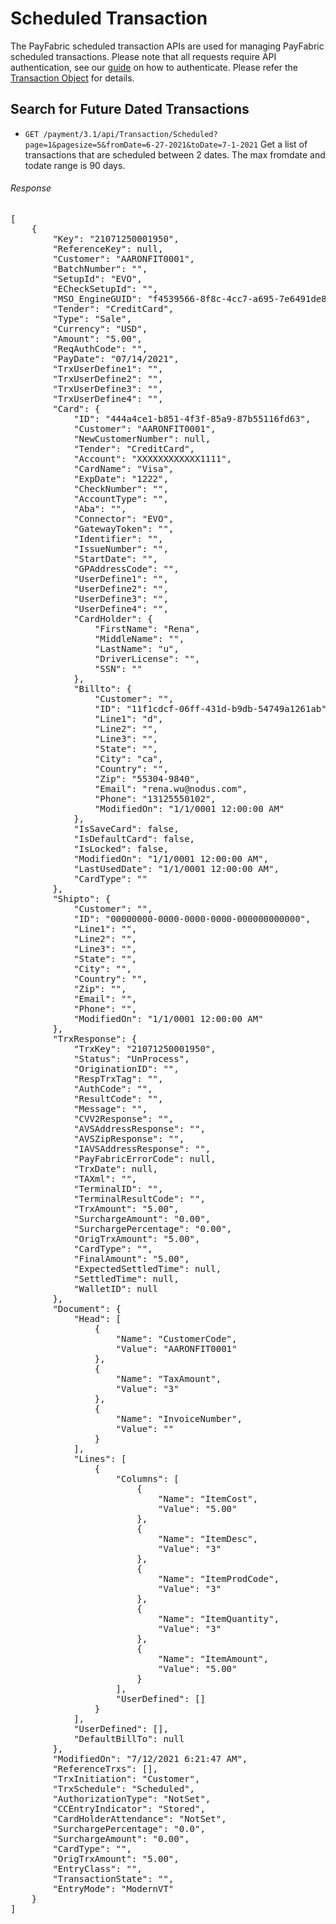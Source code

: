 Scheduled Transaction
=================

The PayFabric scheduled transaction APIs are used for managing PayFabric scheduled transactions.  Please note that all requests require API authentication, see our [guide](Authentication.md) on how to authenticate. Please refer the [Transaction Object](/PayFabric/Sections/3.1JSONObjects.md#transaction) for details.

Search for Future Dated Transactions
-------------------------------------
* `GET /payment/3.1/api/Transaction/Scheduled?page=1&pagesize=5&fromDate=6-27-2021&toDate=7-1-2021` Get a list of transactions that are scheduled between 2 dates. The max fromdate and todate range is 90 days.

###### Response
<pre>
[
    {
        "Key": "21071250001950",
        "ReferenceKey": null,
        "Customer": "AARONFIT0001",
        "BatchNumber": "",
        "SetupId": "EVO",
        "ECheckSetupId": "",
        "MSO_EngineGUID": "f4539566-8f8c-4cc7-a695-7e6491de8bf2",
        "Tender": "CreditCard",
        "Type": "Sale",
        "Currency": "USD",
        "Amount": "5.00",
        "ReqAuthCode": "",
        "PayDate": "07/14/2021",
        "TrxUserDefine1": "",
        "TrxUserDefine2": "",
        "TrxUserDefine3": "",
        "TrxUserDefine4": "",
        "Card": {
            "ID": "444a4ce1-b851-4f3f-85a9-87b55116fd63",
            "Customer": "AARONFIT0001",
            "NewCustomerNumber": null,
            "Tender": "CreditCard",
            "Account": "XXXXXXXXXXXX1111",
            "CardName": "Visa",
            "ExpDate": "1222",
            "CheckNumber": "",
            "AccountType": "",
            "Aba": "",
            "Connector": "EVO",
            "GatewayToken": "",
            "Identifier": "",
            "IssueNumber": "",
            "StartDate": "",
            "GPAddressCode": "",
            "UserDefine1": "",
            "UserDefine2": "",
            "UserDefine3": "",
            "UserDefine4": "",
            "CardHolder": {
                "FirstName": "Rena",
                "MiddleName": "",
                "LastName": "u",
                "DriverLicense": "",
                "SSN": ""
            },
            "Billto": {
                "Customer": "",
                "ID": "11f1cdcf-06ff-431d-b9db-54749a1261ab",
                "Line1": "d",
                "Line2": "",
                "Line3": "",
                "State": "",
                "City": "ca",
                "Country": "",
                "Zip": "55304-9840",
                "Email": "rena.wu@nodus.com",
                "Phone": "13125550102",
                "ModifiedOn": "1/1/0001 12:00:00 AM"
            },
            "IsSaveCard": false,
            "IsDefaultCard": false,
            "IsLocked": false,
            "ModifiedOn": "1/1/0001 12:00:00 AM",
            "LastUsedDate": "1/1/0001 12:00:00 AM",
            "CardType": ""
        },
        "Shipto": {
            "Customer": "",
            "ID": "00000000-0000-0000-0000-000000000000",
            "Line1": "",
            "Line2": "",
            "Line3": "",
            "State": "",
            "City": "",
            "Country": "",
            "Zip": "",
            "Email": "",
            "Phone": "",
            "ModifiedOn": "1/1/0001 12:00:00 AM"
        },
        "TrxResponse": {
            "TrxKey": "21071250001950",
            "Status": "UnProcess",
            "OriginationID": "",
            "RespTrxTag": "",
            "AuthCode": "",
            "ResultCode": "",
            "Message": "",
            "CVV2Response": "",
            "AVSAddressResponse": "",
            "AVSZipResponse": "",
            "IAVSAddressResponse": "",
            "PayFabricErrorCode": null,
            "TrxDate": null,
            "TAXml": "",
            "TerminalID": "",
            "TerminalResultCode": "",
            "TrxAmount": "5.00",
            "SurchargeAmount": "0.00",
            "SurchargePercentage": "0.00",
            "OrigTrxAmount": "5.00",
            "CardType": "",
            "FinalAmount": "5.00",
            "ExpectedSettledTime": null,
            "SettledTime": null,
            "WalletID": null
        },
        "Document": {
            "Head": [
                {
                    "Name": "CustomerCode",
                    "Value": "AARONFIT0001"
                },
                {
                    "Name": "TaxAmount",
                    "Value": "3"
                },
                {
                    "Name": "InvoiceNumber",
                    "Value": ""
                }
            ],
            "Lines": [
                {
                    "Columns": [
                        {
                            "Name": "ItemCost",
                            "Value": "5.00"
                        },
                        {
                            "Name": "ItemDesc",
                            "Value": "3"
                        },
                        {
                            "Name": "ItemProdCode",
                            "Value": "3"
                        },
                        {
                            "Name": "ItemQuantity",
                            "Value": "3"
                        },
                        {
                            "Name": "ItemAmount",
                            "Value": "5.00"
                        }
                    ],
                    "UserDefined": []
                }
            ],
            "UserDefined": [],
            "DefaultBillTo": null
        },
        "ModifiedOn": "7/12/2021 6:21:47 AM",
        "ReferenceTrxs": [],
        "TrxInitiation": "Customer",
        "TrxSchedule": "Scheduled",
        "AuthorizationType": "NotSet",
        "CCEntryIndicator": "Stored",
        "CardHolderAttendance": "NotSet",
        "SurchargePercentage": "0.0",
        "SurchargeAmount": "0.00",
        "CardType": "",
        "OrigTrxAmount": "5.00",
        "EntryClass": "",
        "TransactionState": "",
        "EntryMode": "ModernVT"
    }
]
</pre>
